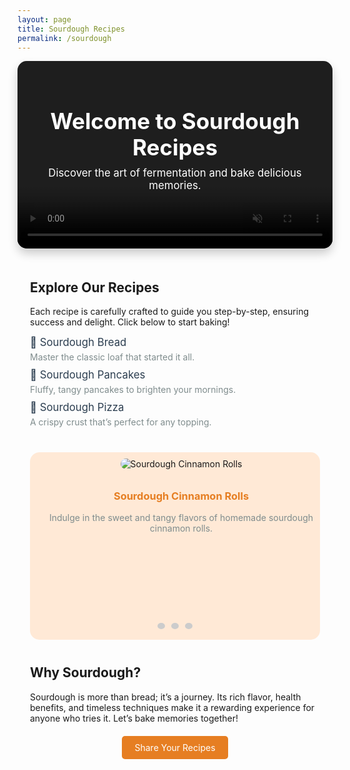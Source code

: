 ```yaml
---
layout: page
title: Sourdough Recipes
permalink: /sourdough
---
```


<div style="position: relative; overflow: hidden; height: 300px; border-radius: 15px; box-shadow: 0 8px 15px rgba(0, 0, 0, 0.2);">
  <video autoplay muted loop playsinline style="position: absolute; top: 0; left: 0; width: 100%; height: 100%; object-fit: cover;">
    <source src="{{ site.baseurl }}/assets/videos/loop.mp4" type="video/mp4">
    Your browser does not support the video tag.
  </video>

  <div style="position: absolute; top: 0; left: 0; right: 0; bottom: 0; background: rgba(0, 0, 0, 0.4); display: flex; align-items: center; justify-content: center; z-index: 1;">
    <div style="text-align: center; color: white; padding: 20px;">
      <h1 style="font-size: 2.5em; margin: 0;">Welcome to Sourdough Recipes</h1>
      <p style="font-size: 1.2em; margin-top: 10px;">Discover the art of fermentation and bake delicious memories.</p>
    </div>
  </div>
</div>

<div class="container" style="padding: 20px;">
  <h2>Explore Our Recipes</h2>
  <p>Each recipe is carefully crafted to guide you step-by-step, ensuring success and delight. Click below to start baking!</p>

  <ul style="list-style-type: none; padding: 0;">
    <li style="margin: 10px 0;">
      <a href="{{ site.baseurl }}/sourdough-bread-post" style="text-decoration: none; color: #2c3e50; font-size: 1.2em;">
        🥖 Sourdough Bread
      </a>
      <p style="margin: 5px 0; color: #7f8c8d;">Master the classic loaf that started it all.</p>
    </li>
    <li style="margin: 10px 0;">
      <a href="{{ site.baseurl }}/sourdough-pancakes-post" style="text-decoration: none; color: #2c3e50; font-size: 1.2em;">
        🥞 Sourdough Pancakes
      </a>
      <p style="margin: 5px 0; color: #7f8c8d;">Fluffy, tangy pancakes to brighten your mornings.</p>
    </li>
    <li style="margin: 10px 0;">
      <a href="{{ site.baseurl }}/sourdough-pizza-post" style="text-decoration: none; color: #2c3e50; font-size: 1.2em;">
        🍕 Sourdough Pizza
      </a>
      <p style="margin: 5px 0; color: #7f8c8d;">A crispy crust that’s perfect for any topping.</p>
    </li>
  </ul>

 <div id="recipeCarousel" class="carousel" style="margin: 40px 0; max-width: 800px; height: 300px; overflow: hidden; border-radius: 15px; position: relative; margin-left: auto; margin-right: auto;">
  <div class="carousel-container" style="width: 100%; height: 100%; position: relative;">
    <div class="carousel-slides" style="display: flex; transition: transform 0.5s ease-in-out; height: 100%;">
      <div class="carousel-slide" style="flex: 0 0 100%; text-align: center; background-color: #ffe9d6; padding: 10px; height: 100%;">
        <img src="{{ site.baseurl }}/assets/images/Image 1.png" alt="Sourdough Cinnamon Rolls" style="max-width: 100%; max-height: 100%; border-radius: 10px; object-fit: contain; margin-bottom: 10px;">
        <h3 style="color: #e67e22;">Sourdough Cinnamon Rolls</h3>
        <p style="color: #7f8c8d;">Indulge in the sweet and tangy flavors of homemade sourdough cinnamon rolls.</p>
      </div>
      <div class="carousel-slide" style="flex: 0 0 100%; text-align: center; background-color: #f4f4f4; padding: 10px; height: 100%;">
        <img src="{{ site.baseurl }}/assets/images/Image 2.png" alt="Sourdough Pizza" style="max-width: 100%; max-height: 100%; border-radius: 10px; object-fit: contain; margin-bottom: 10px;">
        <h3 style="color: #2c3e50;">Sourdough Pizza</h3>
        <p style="color: #7f8c8d;">A crispy crust that’s perfect for any topping. A crowd favorite for sourdough lovers!</p>
      </div>
      <div class="carousel-slide" style="flex: 0 0 100%; text-align: center; background-color: #ffe9d6; padding: 10px; height: 100%;">
        <img src="{{ site.baseurl }}/assets/images/Image 3.png" alt="Sourdough Pancakes" style="max-width: 100%; max-height: 100%; border-radius: 10px; object-fit: contain; margin-bottom: 10px;">
        <h3 style="color: #e67e22;">Sourdough Pancakes</h3>
        <p style="color: #7f8c8d;">Fluffy, tangy pancakes to brighten your mornings and bring joy to your family.</p>
      </div>
    </div>
    <div style="position: absolute; bottom: 15px; left: 50%; transform: translateX(-50%);">
      <ul style="list-style-type: none; display: flex; justify-content: center; padding: 0; margin: 0;">
        <li style="margin: 0 5px;">
          <button id="carouselDot1" class="carousel-dot" style="background-color: #ccc; border: none; border-radius: 50%; width: 10px; height: 10px; cursor: pointer;"></button>
        </li>
        <li style="margin: 0 5px;">
          <button id="carouselDot2" class="carousel-dot" style="background-color: #ccc; border: none; border-radius: 50%; width: 10px; height: 10px; cursor: pointer;"></button>
        </li>
        <li style="margin: 0 5px;">
          <button id="carouselDot3" class="carousel-dot" style="background-color: #ccc; border: none; border-radius: 50%; width: 10px; height: 10px; cursor: pointer;"></button>
        </li>
      </ul>
    </div>
  </div>
</div>

<script>
  const slides = document.querySelector('.carousel-slides');
  const carouselDots = document.querySelectorAll('.carousel-dot');
  let currentIndex = 0;

  // Update the carousel based on the current index
  function updateCarousel() {
    slides.style.transform = `translateX(-${currentIndex * 100}%)`;
    carouselDots.forEach(dot => dot.style.backgroundColor = '#ccc');
    carouselDots[currentIndex].style.backgroundColor = '#000';
  }

  // Set up automatic sliding
  function startCarousel() {
    setInterval(() => {
      currentIndex = (currentIndex + 1) % slides.children.length;
      updateCarousel();
    }, 5000); // 5000 ms = 5 seconds
  }

  // Add event listeners to dots for manual navigation
  carouselDots.forEach((dot, index) => {
    dot.addEventListener('click', () => {
      currentIndex = index;
      updateCarousel();
    });
  });

  // Initialize the carousel
  updateCarousel();
  startCarousel();
</script>


  <h2>Why Sourdough?</h2>
  <p>Sourdough is more than bread; it’s a journey. Its rich flavor, health benefits, and timeless techniques make it a rewarding experience for anyone who tries it. Let’s bake memories together!</p>

  <div style="text-align: center; margin-top: 30px;">
    <a href="{{ site.baseurl }}/contact" style="padding: 10px 20px; background-color: #e67e22; color: white; text-decoration: none; border-radius: 5px;">Share Your Recipes</a>
  </div>
</div>
